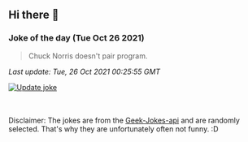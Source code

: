 ## Hi there 👋

### Joke of the day (Tue Oct 26 2021)
<!-- joke -->
>Chuck Norris doesn't pair program.
<!-- /joke -->

*Last update: Tue, 26 Oct 2021 00:25:55 GMT*

[![Update joke](https://github.com/nclskfm/nclskfm/actions/workflows/joke.yml/badge.svg)](https://github.com/nclskfm/nclskfm/actions/workflows/joke.yml)

<br><br>
Disclaimer: The jokes are from the [Geek-Jokes-api](https://github.com/sameerkumar18/geek-joke-api) and are randomly selected. That's why they are unfortunately often not funny. :D
